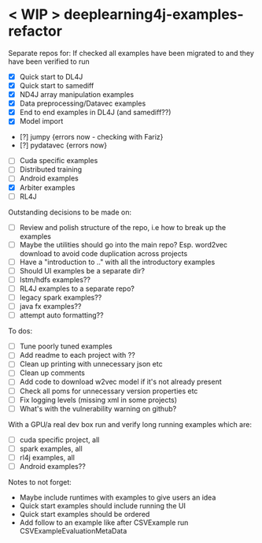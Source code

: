 # < WIP > deeplearning4j-examples-refactor

Separate repos for:
If checked all examples have been migrated to and they have been verified to 
run
- [X] Quick start to DL4J
- [X] Quick start to samediff
- [X] ND4J array manipulation examples
- [X] Data preprocessing/Datavec examples
- [X] End to end examples in DL4J (and samediff??)
- [X] Model import
- [?] jumpy {errors now - checking with Fariz}
- [?] pydatavec {errors now}
- [ ] Cuda specific examples
- [ ] Distributed training
- [ ] Android examples
- [X] Arbiter examples
- [ ] RL4J

Outstanding decisions to be made on:
- [ ] Review and polish structure of the repo, i.e how to break up the examples
- [ ] Maybe the utilities should go into the main repo? Esp. word2vec download to avoid code duplication across projects
- [ ] Have a "introduction to .." with all the introductory examples
- [ ] Should UI examples be a separate dir?
- [ ] lstm/hdfs examples??
- [ ] RL4J examples to a separate repo?
- [ ] legacy spark examples??
- [ ] java fx examples??
- [ ] attempt auto formatting??

To dos: 
- [ ] Tune poorly tuned examples
- [ ] Add readme to each project with ??
- [ ] Clean up printing with unnecessary json etc
- [ ] Clean up comments
- [ ] Add code to download w2vec model if it's not already present
- [ ] Check all poms for unnecessary version properties etc
- [ ] Fix logging levels (missing xml in some projects)
- [ ] What's with the vulnerability warning on github?

With a GPU/a real dev box run and verify long running examples which are:
- [ ] cuda specific project, all
- [ ] spark examples, all
- [ ] rl4j examples, all
- [ ] Android examples??

Notes to not forget:
- Maybe include runtimes with examples to give users an idea
- Quick start examples should include running the UI
- Quick start examples should be ordered
- Add follow to an example like after CSVExample run CSVExampleEvaluationMetaData
